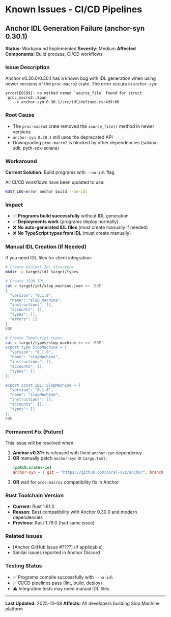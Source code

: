 # Known Issues - CI/CD Pipelines

## Anchor IDL Generation Failure (anchor-syn 0.30.1)

**Status:** Workaround Implemented
**Severity:** Medium
**Affected Components:** Build process, CI/CD workflows

### Issue Description

Anchor v0.30.0/0.30.1 has a known bug with IDL generation when using newer versions of the `proc-macro2` crate. The error occurs in `anchor-syn`:

```
error[E0599]: no method named `source_file` found for struct `proc_macro2::Span`
   --> anchor-syn-0.30.1/src/idl/defined.rs:499:66
```

### Root Cause

- The `proc-macro2` crate removed the `source_file()` method in newer versions
- `anchor-syn 0.30.1` still uses the deprecated API
- Downgrading `proc-macro2` is blocked by other dependencies (solana-sdk, pyth-sdk-solana)

### Workaround

**Current Solution:** Build programs with `--no-idl` flag

All CI/CD workflows have been updated to use:
```bash
RUST_LOG=error anchor build --no-idl
```

### Impact

- ✅ **Programs build successfully** without IDL generation
- ✅ **Deployments work** (programs deploy normally)
- ❌ **No auto-generated IDL files** (must create manually if needed)
- ❌ **No TypeScript types from IDL** (must create manually)

### Manual IDL Creation (If Needed)

If you need IDL files for client integration:

```bash
# Create minimal IDL structure
mkdir -p target/idl target/types

# Create JSON IDL
cat > target/idl/slop_machine.json << 'EOF'
{
  "version": "0.1.0",
  "name": "slop_machine",
  "instructions": [],
  "accounts": [],
  "types": [],
  "errors": []
}
EOF

# Create TypeScript types
cat > target/types/slop_machine.ts << 'EOF'
export type SlopMachine = {
  "version": "0.1.0",
  "name": "slopMachine",
  "instructions": [],
  "accounts": [],
  "types": []
};

export const IDL: SlopMachine = {
  "version": "0.1.0",
  "name": "slopMachine",
  "instructions": [],
  "accounts": [],
  "types": []
};
EOF
```

### Permanent Fix (Future)

This issue will be resolved when:

1. **Anchor v0.31+** is released with fixed `anchor-syn` dependency
2. **OR** manually patch `anchor-syn` in `Cargo.toml`:
   ```toml
   [patch.crates-io]
   anchor-syn = { git = "https://github.com/coral-xyz/anchor", branch = "master" }
   ```
3. **OR** wait for `proc-macro2` compatibility fix in Anchor

### Rust Toolchain Version

- **Current:** Rust 1.81.0
- **Reason:** Best compatibility with Anchor 0.30.0 and modern dependencies
- **Previous:** Rust 1.79.0 (had same issue)

### Related Issues

- [Anchor GitHub Issue #????] (if applicable)
- Similar issues reported in Anchor Discord

### Testing Status

- ✅ Programs compile successfully with `--no-idl`
- ✅ CI/CD pipelines pass (lint, build, deploy)
- ⚠️ Integration tests may need manual IDL files

---

**Last Updated:** 2025-10-08
**Affects:** All developers building Slop Machine platform
